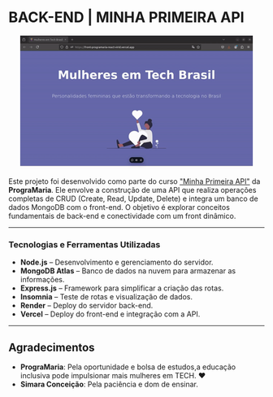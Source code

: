# BACK-END | MINHA PRIMEIRA API

<p align="center">
  <img src="womenGif.gif" alt="cub3d" />
</p>

Este projeto foi desenvolvido como parte do curso ["Minha Primeira API"](https://www.programaria.org/cursos-programaria/back-end-minha-primeira-api/) da **PrograMaria**. Ele envolve a construção de uma API que realiza operações completas de CRUD (Create, Read, Update, Delete) e integra um banco de dados MongoDB com o front-end. O objetivo é explorar conceitos fundamentais de back-end e conectividade com um front dinâmico.  

---

###  Tecnologias e Ferramentas Utilizadas 
- **Node.js** – Desenvolvimento e gerenciamento do servidor.  
- **MongoDB Atlas** – Banco de dados na nuvem para armazenar as informações.  
- **Express.js** – Framework para simplificar a criação das rotas.  
- **Insomnia** – Teste de rotas e visualização de dados.  
- **Render** – Deploy do servidor back-end.  
- **Vercel** – Deploy do front-end e integração com a API.  

---

##  Agradecimentos
- **PrograMaria**: Pela oportunidade e bolsa de estudos,a educação inclusiva pode impulsionar mais mulheres em TECH. ❤️
- **Simara Conceição**: Pela paciência e dom de ensinar.

